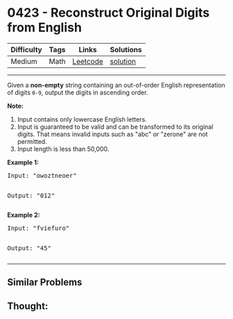 # 0423 - Reconstruct Original Digits from English

Difficulty  | Tags | Links | Solutions
----------- | ---- | ----- | -----
Medium | Math | [Leetcode](https://leetcode.com/problems/reconstruct-original-digits-from-english) | [solution](https://leetcode.com/problems/reconstruct-original-digits-from-english/solution/)


-----------

<p>Given a <b>non-empty</b> string containing an out-of-order English representation of digits <code>0-9</code>, output the digits in ascending order.</p>

<p><b>Note:</b><br />
<ol>
<li>Input contains only lowercase English letters.</li>
<li>Input is guaranteed to be valid and can be transformed to its original digits. That means invalid inputs such as "abc" or "zerone" are not permitted.</li>
<li>Input length is less than 50,000.</li>
</ol>
</p>

<p><b>Example 1:</b><br />
<pre>
Input: "owoztneoer"

Output: "012"
</pre>
</p>

<p><b>Example 2:</b><br />
<pre>
Input: "fviefuro"

Output: "45"
</pre>
</p>

-----------


## Similar Problems




## Thought:
